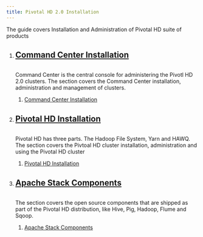 ```yaml
---
title: Pivotal HD 2.0 Installation
---
```


The guide covers Installation and Administration of Pivotal HD suite of products

<ol class="class-list">
  <li>
    <a class="title" href="javascript:void(0)">
      <h2>Command Center Installation</h2>
      <span></span>
    </a>
    <img src="images/elephant_rgb_sq.png" alt="">
    <p class="description">
      Command Center is the central console for administering the Pivotl HD 2.0 clusters. The section covers the Command Center installation, administration and management of clusters.
    </p>
    <ol class="lesson-list">
      <li>
        <a href="/installation/command-center.html">
          Command Center Installation
        </a>
      </li>
    </ol>
  </li>
  <li>
    <a class="title" href="javascript:void(0)">
      <h2>Pivotal HD Installation</h2>
      <span></span>
    </a>
    <img src="images/elephant_rgb_sq.png" alt="">
    <p class="description">
      Pivotal HD has three parts. The Hadoop File System, Yarn and HAWQ. The section covers the Pivtoal HD cluster installation, administration and using the Pivotal HD cluster
    </p>
    <ol class="lesson-list">
      <li>
        <a href="/installation/pivotal-hd.html">
          Pivotal HD Installation
        </a>
      </li>
    </ol>
  </li>
  <li>
    <a class="title" href="javascript:void(0)">
      <h2>Apache Stack Components</h2>
      <span></span>
    </a>
    <img src="images/elephant_rgb_sq.png" alt="">
    <p class="description">
      The section covers the open source components that are shipped as part of the Pivotal HD distribution, like Hive, Pig, Hadoop, Flume and Sqoop.
    </p>
    <ol class="lesson-list">
      <li>
        <a href="/installation/apache-stack.html">
          Apache Stack Components
        </a>
      </li>
    </ol>
  </li>
</ol>